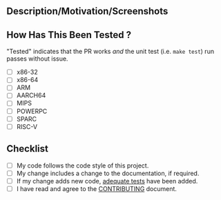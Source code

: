 
## Description/Motivation/Screenshots

<!-- Describe technically what your patch does. -->
<!-- Why is this change required? What problem does it solve? -->
<!-- Why is this patch will make a better world? -->
<!-- How does this look? Add a screenshot if you can -->


## How Has This Been Tested ?

"Tested" indicates that the PR works *and* the unit test (i.e. `make test`) run passes without issue.

*  [ ] x86-32
*  [ ] x86-64
*  [ ] ARM
*  [ ] AARCH64
*  [ ] MIPS
*  [ ] POWERPC
*  [ ] SPARC
*  [ ] RISC-V

## Checklist

<!-- N.B.: Your patch won't be reviewed unless fulfilling the following base requirements: -->
<!--- Put an `x` in all the boxes that are complete, or that don't apply -->
*  [ ] My code follows the code style of this project.
*  [ ] My change includes a change to the documentation, if required.
*  [ ] If my change adds new code,
   [adequate tests](https://hugsy.github.io/gef/testing) have been added.
*  [ ] I have read and agree to the
   [CONTRIBUTING](https://github.com/hugsy/gef/blob/main/.github/CONTRIBUTING.md) document.
